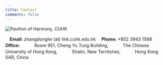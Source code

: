 ```yaml
---
title: Contact
comments: false
---
```


![Pavilion of Harmony, CUHK](https://yun-1256060851.file.myqcloud.com/images/photos/香港：港中文天人合一亭.jpg!500x)

　**Email:** zhangdonglei (at) link.cuhk.edu.hk
　**Phone:** +852 3943 1588
　**Office:** 
　　　Room 951, Cheng Yu Tung Building,
　　　The Chinese University of Hong Kong,
　　　Shatin, New Territories,
　　　Hong Kong SAR, China
